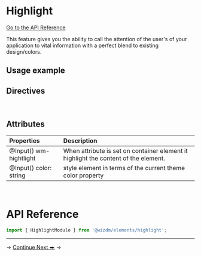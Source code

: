 <!-- toc: reference.json -->

# Highlight
[Go to the API Reference](#api-reference)

This feature gives you the ability to call the attention of the user's of your application to vital information with a perfect blend to existing design/colors.

## Usage example



## Directives
&nbsp;  

## Attributes

| **Properties**                     | **Description**                                                           |
| :--------------------------------- | :------------------------------------------------------------------------ |
| @Input() wm-hightlight             | When attribute is set on container element it highlight the content of the element. |
| @Input() color: string             | style element in terms of the current theme color property                |
  
&nbsp;  



# API Reference
```typescript
import { HighlightModule } from '@wizdm/elements/highlight';

```

---
->
[Continue Next ⮕](docs/toc?go=next) 
->  